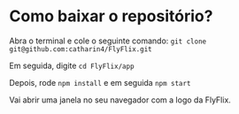 # Como baixar o repositório?

Abra o terminal e cole o seguinte comando: `git clone git@github.com:catharin4/FlyFlix.git`

Em seguida, digite `cd FlyFlix/app`

Depois, rode `npm install` e em seguida `npm start`

Vai abrir uma janela no seu navegador com a logo da FlyFlix.

